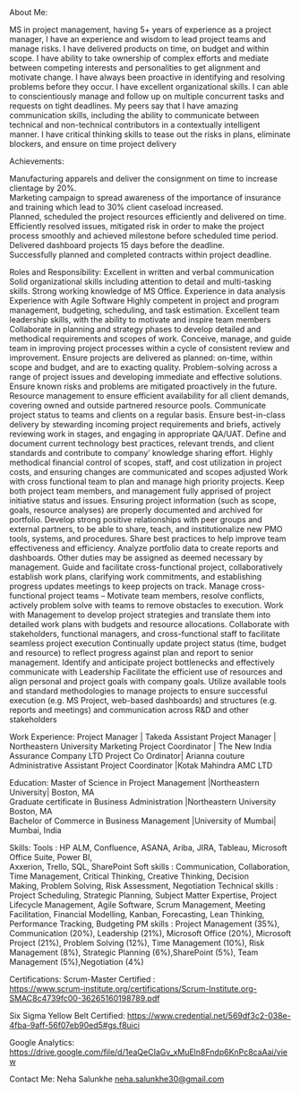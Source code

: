 <html>
About Me:

MS in project management, having 5+ years of experience as a project manager, I have an
experience and wisdom to lead project teams and manage risks. I have delivered products on time, on budget and within scope. I have ability to take ownership of complex efforts and mediate between competing interests and personalities to get alignment and motivate change. I have always been proactive in identifying and resolving problems before they occur.
 I have excellent organizational skills. I can able to conscientiously manage and follow up on multiple concurrent tasks and requests on tight deadlines.
My peers say that I have amazing communication skills, including the ability to communicate between technical and non-technical contributors in a contextually intelligent manner.
I have critical thinking skills to tease out the risks in plans, eliminate blockers, and ensure on time project delivery

Achievements:

Manufacturing apparels and deliver the consignment on time to increase clientage by 20%.</br>
Marketing campaign to spread awareness of the importance of insurance and training which lead to 30% client caseload increased.</br>
Planned, scheduled the project resources efficiently and delivered on time.</br>
Efficiently resolved issues, mitigated risk in order to make the project process smoothly and achieved milestone before scheduled time period.</br>
Delivered dashboard projects 15 days before the deadline.</br>
Successfully planned and completed contracts within project deadline.</br>


Roles and Responsibility:
Excellent in written and verbal communication
Solid organizational skills including attention to detail and multi-tasking skills.
Strong working knowledge of MS Office.
Experience in data analysis
Experience with Agile Software
Highly competent in project and program management, budgeting, scheduling, and task estimation.
Excellent team leadership skills, with the ability to motivate and inspire team members
Collaborate in planning and strategy phases to develop detailed and methodical requirements and scopes of work.
Conceive, manage, and guide team in improving project processes within a cycle of consistent review and improvement.
Ensure projects are delivered as planned: on-time, within scope and budget, and are to exacting quality.
Problem-solving across a range of project issues and developing immediate and effective solutions. Ensure known risks and problems are mitigated proactively in the future.
Resource management to ensure efficient availability for all client demands, covering owned and outside partnered resource pools.
Communicate project status to teams and clients on a regular basis.
Ensure best-in-class delivery by stewarding incoming project requirements and briefs, actively reviewing work in stages, and engaging in appropriate QA/UAT.
Define and document current technology best practices, relevant trends, and client standards and contribute to company’ knowledge sharing effort.
Highly methodical financial control of scopes, staff, and cost utilization in project costs, and ensuring changes are communicated and scopes adjusted
Work with cross functional team to plan and manage high priority projects.
Keep both project team members, and management fully apprised of project initiative status and issues.
Ensuring project information (such as scope, goals, resource analyses) are properly documented and archived for portfolio.
Develop strong positive relationships with peer groups and external partners, to be able to share, teach, and institutionalize new PMO tools, systems, and procedures.
Share best practices to help improve team effectiveness and efficiency.
Analyze portfolio data to create reports and dashboards.
Other duties may be assigned as deemed necessary by management.
Guide and facilitate cross-functional project, collaboratively establish work plans, clarifying work commitments, and establishing progress updates meetings to keep projects on track.
Manage cross-functional project teams – Motivate team members, resolve conflicts, actively problem solve with teams to remove obstacles to execution.
Work with Management to develop project strategies and translate them into detailed work plans with budgets and resource allocations.
Collaborate with stakeholders, functional managers, and cross-functional staff to facilitate seamless project execution
Continually update project status (time, budget and resource) to reflect progress against plan and report to senior management.
Identify and anticipate project bottlenecks and effectively communicate with Leadership
Facilitate the efficient use of resources and align personal and project goals with company goals.
Utilize available tools and standard methodologies to manage projects to ensure successful execution (e.g. MS Project, web-based dashboards) and structures (e.g. reports and meetings) and communication across R&D and other stakeholders

Work Experience:
Project Manager | Takeda 
Assistant Project Manager | Northeastern University 
Marketing Project Coordinator | The New India Assurance Company LTD
Project Co Ordinator| Arianna couture
Administrative Assistant Project Coordinator |Kotak Mahindra AMC LTD


Education:
Master of Science in Project Management |Northeastern University| Boston, MA	                          
Graduate certificate in Business Administration |Northeastern University Boston, MA                      
Bachelor of Commerce in Business Management |University of Mumbai| Mumbai, India               





Skills:
Tools            : HP ALM, Confluence, ASANA, Ariba, JIRA, Tableau, Microsoft Office Suite, Power BI,   
                              Axxerion, Trello, SQL, SharePoint
Soft skills         : Communication, Collaboration, Time Management, Critical Thinking, Creative Thinking, Decision   
                              Making, Problem Solving, Risk Assessment, Negotiation
Technical skills :  Project Scheduling, Strategic Planning, Subject Matter Expertise, Project Lifecycle Management, Agile Software, Scrum Management, Meeting Facilitation, Financial Modelling, Kanban, Forecasting, Lean Thinking, Performance Tracking, Budgeting
PM skills            :  Project Management (35%), Communication (20%), Leadership (21%), Microsoft Office (20%), Microsoft Project (21%), Problem Solving (12%), Time Management (10%), Risk Management (8%), Strategic Planning (6%),SharePoint (5%), Team Management (5%),Negotiation (4%)


Certifications:
Scrum-Master Certified :  
https://www.scrum-institute.org/certifications/Scrum-Institute.org-SMAC8c4739fc00-36265160198789.pdf

Six Sigma Yellow Belt Certified:
https://www.credential.net/569df3c2-038e-4fba-9aff-56f07eb90ed5#gs.f8uici

Google Analytics:
https://drive.google.com/file/d/1eaQeCIaGv_xMuEln8Fndp6KnPc8caAai/view


Contact Me:
Neha Salunkhe
neha.salunkhe30@gmail.com
</html>
